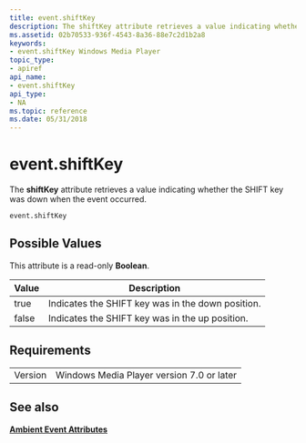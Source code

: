 ```yaml
---
title: event.shiftKey
description: The shiftKey attribute retrieves a value indicating whether the SHIFT key was down when the event occurred.
ms.assetid: 02b70533-936f-4543-8a36-88e7c2d1b2a8
keywords:
- event.shiftKey Windows Media Player
topic_type:
- apiref
api_name:
- event.shiftKey
api_type:
- NA
ms.topic: reference
ms.date: 05/31/2018
---
```


# event.shiftKey

The **shiftKey** attribute retrieves a value indicating whether the SHIFT key was down when the event occurred.

``` syntax
event.shiftKey
```

## Possible Values

This attribute is a read-only **Boolean**.



| Value | Description                                       |
|-------|---------------------------------------------------|
| true  | Indicates the SHIFT key was in the down position. |
| false | Indicates the SHIFT key was in the up position.   |



 

## Requirements



|                    |                                                      |
|--------------------|------------------------------------------------------|
| Version<br/> | Windows Media Player version 7.0 or later<br/> |



## See also

<dl> <dt>

[**Ambient Event Attributes**](ambient-event-attributes.md)
</dt> </dl>

 

 





